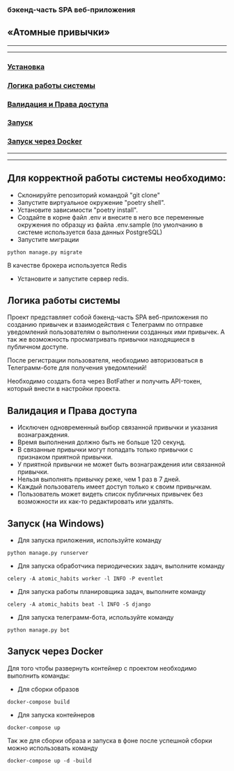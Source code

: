 ### бэкенд-часть SPA веб-приложения
## «Атомные привычки»

---

---

### [Установка](#title1)
### [Логика работы системы](#title2)
### [Валидация и Права доступа](#title3)
### [Запуск](#title4)
### [Запуск через Docker](#title5)

---

---

## <a id="title1">Для корректной работы системы необходимо:</a>

- Склонируйте репозиторий командой "git clone"
- Запустите виртуальное окружение "poetry shell".
- Установите зависимости "poetry install".
- Создайте в корне файл .env и внесите в него все переменные окружения по образцу из файла .env.sample (по умолчанию в
  системе
  используется база данных PostgreSQL)
- Запустите миграции
```shell
python manage.py migrate
```
В качестве брокера используется Redis
- Установите и запустите сервер redis.

<a id="title2">Логика работы системы</a>
---
Проект представляет собой бэкенд-часть SPA веб-приложения по созданию привычек и взаимодействия с Телеграмм
по отправке уведомлений пользователям о выполнении созданных ими привычек. А так же возможность просматривать 
привычки находящиеся в публичном доступе. 

После регистрации пользователя, необходимо авторизоваться в Телеграмм-боте для получения уведомлений!

Необходимо создать бота через BotFather и получить API-токен, который внести в настройки проекта.


<a id="title3">Валидация и Права доступа</a>
---

- Исключен одновременный выбор связанной привычки и указания вознаграждения.
- Время выполнения должно быть не больше 120 секунд.
- В связанные привычки могут попадать только привычки с признаком приятной привычки.
- У приятной привычки не может быть вознаграждения или связанной привычки.
- Нельзя выполнять привычку реже, чем 1 раз в 7 дней.
- Каждый пользователь имеет доступ только к своим привычкам.
- Пользователь может видеть список публичных привычек без возможности их как-то редактировать или удалять.

<a id="title4">Запуск (на Windows)</a>
---

- Для запуска приложения, используйте команду 
```shell
python manage.py runserver
```
- Для запуска обработчика периодических задач, выполните команду
```shell
celery -A atomic_habits worker -l INFO -P eventlet
```
- Для запуска работы планировщика задач, выполните команду
```shell
celery -A atomic_habits beat -l INFO -S django
```
- Для запуска телеграмм-бота, используйте команду
```shell
python manage.py bot
```


<a id="title5">Запуск через Docker</a>
---

Для того чтобы развернуть контейнер с проектом необходимо выполнить команды:
- Для сборки образов
```shell
docker-compose build
```
- Для запуска контейнеров
```shell
docker-compose up
```

Так же для сборки образа и запуска в фоне после успешной сборки можно использовать команду
```shell
docker-compose up -d -build
```
